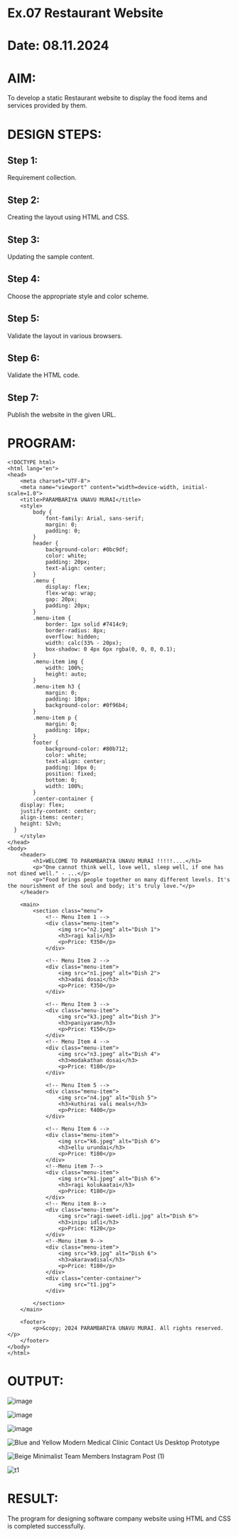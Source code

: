 # Ex.07 Restaurant Website
# Date: 08.11.2024
# AIM:
To develop a static Restaurant website to display the food items and services provided by them.

# DESIGN STEPS:
## Step 1:
Requirement collection.

## Step 2:
Creating the layout using HTML and CSS.

## Step 3:
Updating the sample content.

## Step 4:
Choose the appropriate style and color scheme.

## Step 5:
Validate the layout in various browsers.

## Step 6:
Validate the HTML code.

## Step 7:
Publish the website in the given URL.

# PROGRAM:
```
<!DOCTYPE html>
<html lang="en">
<head>
    <meta charset="UTF-8">
    <meta name="viewport" content="width=device-width, initial-scale=1.0">
    <title>PARAMBARIYA UNAVU MURAI</title>
    <style>
        body {
            font-family: Arial, sans-serif;
            margin: 0;
            padding: 0;
        }
        header {
            background-color: #0bc9df;
            color: white;
            padding: 20px;
            text-align: center;
        }
        .menu {
            display: flex;
            flex-wrap: wrap;
            gap: 20px;
            padding: 20px;
        }
        .menu-item {
            border: 1px solid #7414c9;
            border-radius: 8px;
            overflow: hidden;
            width: calc(33% - 20px);
            box-shadow: 0 4px 6px rgba(0, 0, 0, 0.1);
        }
        .menu-item img {
            width: 100%;
            height: auto;
        }
        .menu-item h3 {
            margin: 0;
            padding: 10px;
            background-color: #0f96b4;
        }
        .menu-item p {
            margin: 0;
            padding: 10px;
        }
        footer {
            background-color: #80b712;
            color: white;
            text-align: center;
            padding: 10px 0;
            position: fixed;
            bottom: 0;
            width: 100%;
        }
        .center-container {
    display: flex;
    justify-content: center;
    align-items: center;
    height: 52vh; 
  }
    </style>
</head>
<body>
    <header>
        <h1>WELCOME TO PARAMBARIYA UNAVU MURAI !!!!!....</h1>
        <p>"One cannot think well, love well, sleep well, if one has not dined well." - ...</p>
        <p>"Food brings people together on many different levels. It's the nourishment of the soul and body; it's truly love."</p>
    </header>

    <main>
        <section class="menu">
            <!-- Menu Item 1 -->
            <div class="menu-item">
                <img src="n2.jpeg" alt="Dish 1">
                <h3>ragi kali</h3>
                <p>Price: ₹350</p>
            </div>

            <!-- Menu Item 2 -->
            <div class="menu-item">
                <img src="n1.jpeg" alt="Dish 2">
                <h3>adai dosai</h3>
                <p>Price: ₹350</p>
            </div>

            <!-- Menu Item 3 -->
            <div class="menu-item">
                <img src="k3.jpeg" alt="Dish 3">
                <h3>paniyaram</h3>
                <p>Price: ₹150</p>
            </div>
            <!-- Menu Item 4 -->
            <div class="menu-item">
                <img src="n3.jpeg" alt="Dish 4">
                <h3>modakathan dosai</h3>
                <p>Price: ₹180</p>
            </div>

            <!-- Menu Item 5 -->
            <div class="menu-item">
                <img src="n4.jpg" alt="Dish 5">
                <h3>kuthirai vali meals</h3>
                <p>Price: ₹400</p>
            </div>

            <!-- Menu Item 6 -->
            <div class="menu-item">
                <img src="k6.jpeg" alt="Dish 6">
                <h3>ellu urundai</h3>
                <p>Price: ₹180</p>
            </div>
            <!--Menu item 7-->
            <div class="menu-item">
                <img src="k1.jpeg" alt="Dish 6">
                <h3>ragi kolukaatai</h3>
                <p>Price: ₹180</p>
            </div>
            <!-- Menu item 8-->
            <div class="menu-item">
                <img src="ragi-sweet-idli.jpg" alt="Dish 6">
                <h3>inipu idli</h3>
                <p>Price: ₹120</p>
            </div>
            <!--Menu item 9-->
            <div class="menu-item">
                <img src="k9.jpg" alt="Dish 6">
                <h3>akaravadisal</h3>
                <p>Price: ₹180</p>
            </div>
            <div class="center-container">
                <img src="t1.jpg">    
            </div>

        </section>
    </main>

    <footer>
        <p>&copy; 2024 PARAMBARIYA UNAVU MURAI. All rights reserved.</p>
    </footer>
</body>
</html>

```
# OUTPUT:
![image](https://github.com/user-attachments/assets/857348b3-642d-44c9-978c-24496ce34a89)

![image](https://github.com/user-attachments/assets/17e1d432-4c4e-4ccc-9b71-0eefc5ec3a50)

![image](https://github.com/user-attachments/assets/f82c8692-b894-4ab5-accc-2752a1c02406)

![Blue and Yellow Modern Medical Clinic Contact Us Desktop Prototype](https://github.com/user-attachments/assets/c9df3321-982a-4e2b-a53c-4e4eada74957)

![Beige Minimalist Team Members Instagram Post (1)](https://github.com/user-attachments/assets/eb4d0dc9-a4f4-4960-906a-4919bb4095d3)

![t1](https://github.com/user-attachments/assets/bc41f658-804e-4bc6-9d84-1e955a0ec98f)




# RESULT:
The program for designing software company website using HTML and CSS is completed successfully.
